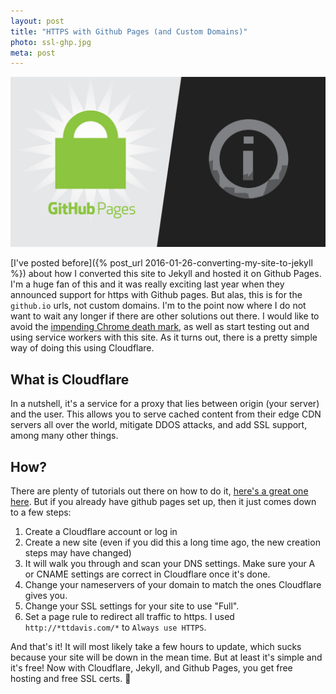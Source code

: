 ```yaml
---
layout: post
title: "HTTPS with Github Pages (and Custom Domains)"
photo: ssl-ghp.jpg
meta: post
---
```


![](/images/ssl-ghp.jpg)

[I've posted before]({% post_url 2016-01-26-converting-my-site-to-jekyll %}) about how I converted this site to Jekyll and hosted it on Github Pages. I'm a huge fan of this and it was really exciting last year when they announced support for https with Github pages. But alas, this is for the `github.io` urls, not custom domains.<!--more--> I'm to the point now where I do not want to wait any longer if there are other solutions out there. I would like to avoid the [impending Chrome death mark](https://motherboard.vice.com/en_us/article/google-will-soon-shame-all-websites-that-are-unencrypted-chrome-https), as well as start testing out and using service workers with this site. As it turns out, there is a pretty simple way of doing this using Cloudflare.

## What is Cloudflare

In a nutshell, it's a service for a proxy that lies between origin (your server) and the user. This allows you to serve cached content from their edge CDN servers all over the world, mitigate DDOS attacks, and add SSL support, among many other things.

## How?

There are plenty of tutorials out there on how to do it, [here's a great one here](https://blog.cloudflare.com/secure-and-fast-github-pages-with-cloudflare/). But if you already have github pages set up, then it just comes down to a few steps:

1. Create a Cloudflare account or log in
1. Create a new site (even if you did this a long time ago, the new creation steps may have changed)
1. It will walk you through and scan your DNS settings. Make sure your A or CNAME settings are correct in Cloudflare once it's done.
1. Change your nameservers of your domain to match the ones Cloudflare gives you.
1. Change your SSL settings for your site to use "Full".
1. Set a page rule to redirect all traffic to https. I used `http://*ttdavis.com/*` to `Always use HTTPS`.

And that's it! It will most likely take a few hours to update, which sucks because your site will be down in the mean time. But at least it's simple and it's free! Now with Cloudflare, Jekyll, and Github Pages, you get free hosting and free SSL certs. 🍻
